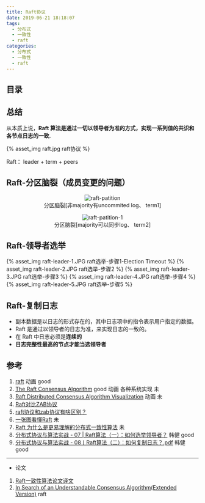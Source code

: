 ```yaml
---
title: Raft协议
date: 2019-06-21 18:18:07
tags:
  - 分布式
  - 一致性
  - raft
categories: 
  - 分布式
  - 一致性    
  - raft
---
```



<p></p>
<!-- more -->



## 目录
<!-- toc -->

##  总结

从本质上说，**Raft 算法是通过一切以领导者为准的方式，实现一系列值的共识和各节点日志的一致.**

{% asset_img   raft.jpg  raft协议 %}

Raft： leader + term + peers

##  Raft-分区脑裂（成员变更的问题）

<div style="text-align: center;">

![raft-patition](https://user-images.githubusercontent.com/5608425/64484884-1c425480-d24b-11e9-92c1-865111cc016d.JPG)  
分区脑裂[非majority有uncommited log、 term1]

![raft-patition-1](https://user-images.githubusercontent.com/5608425/64484885-1c425480-d24b-11e9-8375-102d20506265.JPG)  
分区脑裂[majority可以同步log、 term2]
</div>

##  Raft-领导者选举

{% asset_img   raft-leader-1.JPG  raft选举-步骤1-Election Timeout  %}
{% asset_img   raft-leader-2.JPG  raft选举-步骤2 %}
{% asset_img   raft-leader-3.JPG  raft选举-步骤3 %}
{% asset_img   raft-leader-4.JPG  raft选举-步骤4 %}
{% asset_img   raft-leader-5.JPG  raft选举-步骤5 %}

##  Raft-复制日志
+ 副本数据是以日志的形式存在的，其中日志项中的指令表示用户指定的数据。
+ Raft 是通过以领导者的日志为准，来实现日志的一致的。
+ 在 Raft 中日志必须是**连续的**
+ **日志完整性最高的节点才能当选领导者**


## 参考

1. [raft](http://thesecretlivesofdata.com/raft/)  动画 good
2. [The Raft Consensus Algorithm](https://raft.github.io/)  good 动画 各种系统实现 未
3. [Raft Distributed Consensus Algorithm Visualization](http://kanaka.github.io/raft.js/) 动画 未
4. [Raft对比ZAB协议](https://my.oschina.net/pingpangkuangmo/blog/782702)
5. [raft协议和zab协议有啥区别？](https://www.zhihu.com/question/28242561)
6. [一张图看懂Raft](http://www.seflerzhou.net/post-109.html) 未
7. [Raft 为什么是更易理解的分布式一致性算法](https://www.cnblogs.com/mindwind/p/5231986.html)  未
8. [分布式协议与算法实战 - 07 | Raft算法（一）：如何选举领导者？]() 韩健 good
9. [分布式协议与算法实战 - 08丨Raft算法（二）：如何复制日志？.pdf]() 韩健 good

---
+  论文
1. [Raft一致性算法论文译文](https://www.infoq.cn/article/raft-paper/)
2. [In Search of an Understandable Consensus Algorithm(Extended Version)](https://raft.github.io/raft.pdf)  raft

